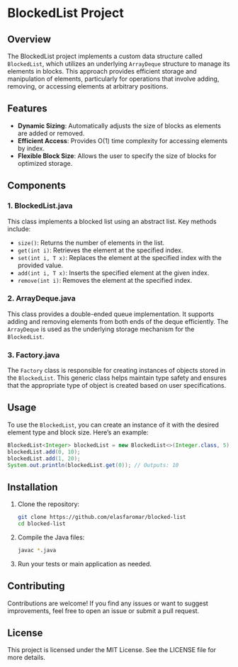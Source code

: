 # BlockedList Project

## Overview

The BlockedList project implements a custom data structure called `BlockedList`, which utilizes an underlying `ArrayDeque` structure to manage its elements in blocks. This approach provides efficient storage and manipulation of elements, particularly for operations that involve adding, removing, or accessing elements at arbitrary positions.

## Features

- **Dynamic Sizing**: Automatically adjusts the size of blocks as elements are added or removed.
- **Efficient Access**: Provides O(1) time complexity for accessing elements by index.
- **Flexible Block Size**: Allows the user to specify the size of blocks for optimized storage.

## Components

### 1. BlockedList.java

This class implements a blocked list using an abstract list. Key methods include:
- `size()`: Returns the number of elements in the list.
- `get(int i)`: Retrieves the element at the specified index.
- `set(int i, T x)`: Replaces the element at the specified index with the provided value.
- `add(int i, T x)`: Inserts the specified element at the given index.
- `remove(int i)`: Removes the element at the specified index.

### 2. ArrayDeque.java

This class provides a double-ended queue implementation. It supports adding and removing elements from both ends of the deque efficiently. The `ArrayDeque` is used as the underlying storage mechanism for the `BlockedList`.

### 3. Factory.java

The `Factory` class is responsible for creating instances of objects stored in the `BlockedList`. This generic class helps maintain type safety and ensures that the appropriate type of object is created based on user specifications.

## Usage

To use the `BlockedList`, you can create an instance of it with the desired element type and block size. Here’s an example:

```java
BlockedList<Integer> blockedList = new BlockedList<>(Integer.class, 5);
blockedList.add(0, 10);
blockedList.add(1, 20);
System.out.println(blockedList.get(0)); // Outputs: 10
```

## Installation

1. Clone the repository:
   ```bash
   git clone https://github.com/elasfaromar/blocked-list
   cd blocked-list
   ```

2. Compile the Java files:
   ```bash
   javac *.java
   ```

3. Run your tests or main application as needed.

## Contributing

Contributions are welcome! If you find any issues or want to suggest improvements, feel free to open an issue or submit a pull request.

## License

This project is licensed under the MIT License. See the LICENSE file for more details.
